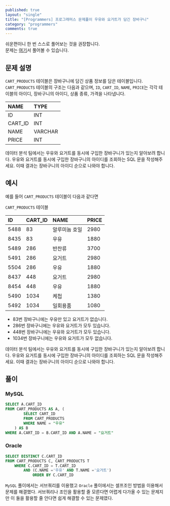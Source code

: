 ```yaml
---
published: true
layout: "single"
title: "[Programmers] 프로그래머스 문제풀이 우유와 요거트가 담긴 장바구니"
category: "programmers"
comments: true
---
```


쉬운편이니 한 번 스스로 풀어보는 것을 권장합니다.  
문제는 [여기](https://programmers.co.kr/learn/courses/30/lessons/62284)서 풀어볼 수 있습니다.

## 문제 설명

`CART_PRODUCTS` 테이블은 장바구니에 담긴 상품 정보를 담은 테이블입니다. `CART_PRODUCTS` 테이블의 구조는 다음과 같으며, `ID`, `CART_ID`, `NAME`, `PRICE`는 각각 테이블의 아이디, 장바구니의 아이디, 상품 종류, 가격을 나타냅니다.

|NAME|TYPE|
|:-|:-|
|ID|INT|
|CART_ID|INT|
|NAME|VARCHAR|
|PRICE|INT|

데이터 분석 팀에서는 우유와 요거트를 동시에 구입한 장바구니가 있는지 알아보려 합니다. 우유와 요거트를 동시에 구입한 장바구니의 아이디를 조회하는 SQL 문을 작성해주세요. 이때 결과는 장바구니의 아이디 순으로 나와야 합니다.

## 예시

예를 들어 `CART_PRODUCTS` 테이블이 다음과 같다면

`CART_PRODUCTS` 테이블

|ID|CART_ID|NAME|PRICE|
|:-|:-|:-|:-|
|5488|83|알루미늄 호일|2980|
|8435|83|우유|1880|
|5489|286|반찬류|3700|
|5491|286|요거트|2980|
|5504|286|우유|1880|
|8437|448|요거트|2980|
|8454|448|우유|1880|
|5490|1034|케첩|1380|
|5492|1034|일회용품|1080|

- 83번 장바구니에는 우유만 있고 요거트가 없습니다.
- 286번 장바구니에는 우유와 요거트가 모두 있습니다.
- 448번 장바구니에는 우유와 요거트가 모두 있습니다.
- 1034번 장바구니에는 우유와 요거트가 모두 없습니다.

데이터 분석 팀에서는 우유와 요거트를 동시에 구입한 장바구니가 있는지 알아보려 합니다. 우유와 요거트를 동시에 구입한 장바구니의 아이디를 조회하는 SQL 문을 작성해주세요. 이때 결과는 장바구니의 아이디 순으로 나와야 합니다.

## 풀이

### MySQL

```sql
SELECT A.CART_ID
FROM CART_PRODUCTS AS A, (
        SELECT CART_ID
        FROM CART_PRODUCTS
        WHERE NAME = "우유"
    ) AS B
WHERE A.CART_ID = B.CART_ID AND A.NAME = "요거트"
```

### Oracle

```sql
SELECT DISTINCT C.CART_ID
FROM CART_PRODUCTS C, CART_PRODUCTS T
    WHERE C.CART_ID = T.CART_ID
        AND (C.NAME ='우유' AND T.NAME ='요거트')
            ORDER BY C.CART_ID
```

`MySQL` 풀이에서는 서브쿼리를 이용했고 `Oracle` 풀이에서는 셀프조인 방법을 이용해서 문제를 해결했다. 서브쿼리나 조인을 활용할 줄 모른다면 어렵게 다가올 수 있는 문제지만 이 둘을 활용할 줄 안다면 쉽게 해결할 수 있는 문제였다.
